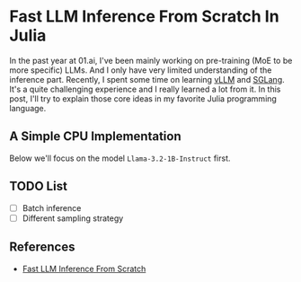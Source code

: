 # Fast LLM Inference From Scratch In Julia

In the past year at 01.ai, I've been mainly working on pre-training (MoE to be more specific) LLMs. And I only have very limited understanding of the inference part. Recently, I spent some time on learning [vLLM][] and [SGLang][]. It's a quite challenging experience and I really learned a lot from it. In this post, I'll try to explain those core ideas in my favorite Julia programming language.

## A Simple CPU Implementation

Below we'll focus on the model `Llama-3.2-1B-Instruct` first.

## TODO List

- [ ] Batch inference
- [ ] Different sampling strategy

## References

- [Fast LLM Inference From Scratch](https://andrewkchan.dev/posts/yalm.html#section-1)

[vLLM]: https://github.com/vllm-project/vllm/
[SGLang]: https://github.com/sgl-project/sglang